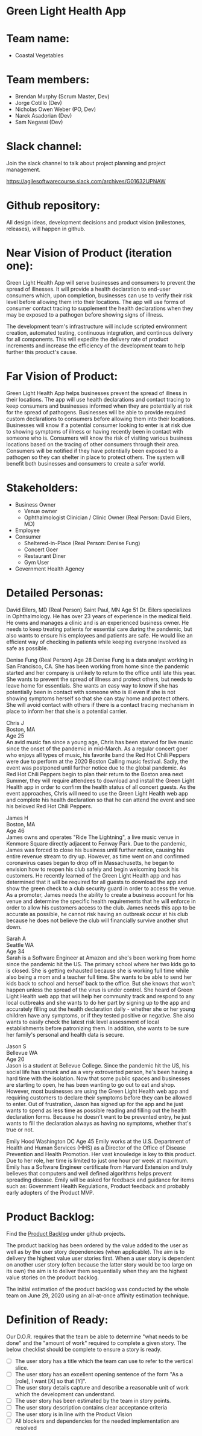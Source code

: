# Green Light Health App

# Team name:
- Coastal Vegetables

# Team members:

- Brendan Murphy (Scrum Master, Dev)
- Jorge Cotillo (Dev)
- Nicholas Owen Weber (PO, Dev)
- Narek Asadorian (Dev)
- Sam Negassi (Dev)

# Slack channel:

Join the slack channel to talk about project planning and project management.

https://agilesoftwarecourse.slack.com/archives/G01632UPNAW

# Github repository:

All design ideas, development decisions and product vision (milestones, releases), will happen in github.

# Near Vision of Product (iteration one):

Green Light Health App will serve businesses and consumers to prevent the spread of illnesses. It will provide a health declaration to end-user consumers which, upon completion, businesses can use to verify their risk level before allowing them into their locations. The app will use forms of consumer contact tracing to supplement the health declarations when they may be exposed to a pathogen before showing signs of illness. 

The development team's infrastructure will include scripted environment creation, automated testing, continuous integration, and continous delivery for all components. This will expedite the delivery rate of product increments and increase the efficiency of the development team to help further this product's cause.

# Far Vision of Product:

Green Light Health App helps businesses prevent the spread of illness in their locations. The app will use health declarations and contact tracing to keep consumers and businesses informed when they are potentially at risk for the spread of pathogens. Businesses will be able to provide required custom declarations to consumers before allowing them into their locations. Businesses will know if a potential consumer looking to enter is at risk due to showing symptoms of illness or having recently been in contact with someone who is. Consumers will know the risk of visiting various business locations based on the tracing of other consumers through their area. Consumers will be notified if they have potentially been exposed to a pathogen so they can shelter in place to protect others. The system will benefit both businesses and consumers to create a safer world.

# Stakeholders:
- Business Owner
	- Venue owner
	- Ophthalmologist Clinician / Clinic Owner (Real Person: David Eilers, MD)
- Employee
- Consumer
	- Sheltered-in-Place (Real Person: Denise Fung)
	- Concert Goer
	- Restaurant Diner
	- Gym User
- Government Health Agency

# Detailed Personas:
David Eilers, MD (Real Person)
Saint Paul, MN
Age 51
Dr. Eilers specializes in Ophthalmology. He has over 23 years of experience in the medical field. He owns and manages a clinic and is an experienced business owner. He needs to keep treating patients for essential care during the pandemic, but also wants to ensure his employees and patients are safe. He would like an efficient way of checking in patients while keeping everyone involved as safe as possible.

Denise Fung (Real Person)
Age 28
Denise Fung is a data analyst working in San Francisco, CA. She has been working from home since the pandemic started and her company is unlikely to return to the office until late this year. She wants to prevent the spread of illness and protect others, but needs to leave home for essentials. She wants an easy way to know if she has potentially been in contact with someone who is ill even if she is not showing symptoms herself so that she can stay home and protect others. She will avoid contact with others if there is a contact tracing mechanism in place to inform her that she is a potential carrier.

Chris J  
Boston, MA  
Age 25  
An avid music fan since a young age, Chris has been starved for live music since the onset of the pandemic in mid-March.
As a regular concert goer who enjoys all types of music, his favorite band the Red Hot Chili Peppers were due to perform
at the 2020 Boston Calling music festival. Sadly, the event was postponed until further notice due to the global pandemic. As Red
Hot Chili Peppers begin to plan their return to the Boston area next Summer, they will require attendees to download and install
the Green Light Health app in order to confirm the health status of all concert guests. As the event approaches, Chris will
need to use the Green Light Health web app and complete his health declaration so that he can attend the event and see his beloved
Red Hot Chili Peppers.

James H  
Boston, MA  
Age 46  
James owns and operates "Ride The Lightning", a live music venue in Kenmore Square directly adjacent to Fenway Park.
Due to the pandemic, James was forced to close his business until further notice, causing his entire revenue stream to dry up. However,
as time went on and confirmed coronavirus cases began to drop off in Massachusetts, he began to envision how to reopen his club safely
and begin welcoming back his customers. He recently learned of the Green Light Health app and has determined that it will be required for
all guests to download the app and show the green check to a club security guard in order to access the venue. As a promoter,
James needs the ability to create a business account for his venue and determine the specific health requirements that he will enforce
in order to allow his customers access to the club. James needs this app to be accurate as possible, he cannot risk having an outbreak
occur at his club because he does not believe the club will financially survive another shut down.

Sarah A  
Seattle WA  
Age 34  
Sarah is a Software Engineer at Amazon and she's been working from home since the pandemic hit the US. The primary school
where her two kids go to is closed. She is getting exhausted because she is working full time while also being a mom and
a teacher full time. She wants to be able to send her kids back to school and herself back to the office. But she knows
that won't happen unless the spread of the virus is under control. She heard of Green Light Health web app that will help her community
track and respond to any local outbreaks and she wants to do her part by signing up to the app and accurately filling out
the health declaration daily - whether she or her young children have any symptoms, or if they tested positive or
negative. She also wants to easily check the latest risk level assessment of local establishments before patronizing
them. In addition, she wants to be sure her family's personal and health data is secure.

Jason S  
Bellevue WA  
Age 20  
Jason is a student at Bellevue College. Since the pandemic hit the US, his social life has shrunk and as a very
extroverted person, he's been having a hard time with the isolation. Now that some public spaces and businesses are
starting to open, he has been wanting to go out to eat and shop. However, most businesses are using the Green
Light Health web app and requiring customers to declare their symptoms before they can be allowed to enter. Out
of frustration, Jason has signed up for the app and he just wants to spend as less time as
possible reading and filling out the health declaration forms. Because he doesn't want to be prevented entry, he just
wants to fill the declaration always as having no symptoms, whether that's true or not.

Emily Hood
Washington DC
Age 45
Emily works at the U.S. Department of Health and Human Services (HHS) as a Director of the Office of Disease Prevention and Health Promotion. Her vast knowledge is key to this product. Due to her role, her time is limited to just one hour per week at maximum. Emily has a Software Engineer certificate from Harvard Extension and truly believes that computers and well defined algorithms helps prevent spreading disease.
Emily will be asked for feedback and guidance for items such as: Government Health Regulations, Product feedback and probably early adopters of the Product MVP.

# Product Backlog:
Find the [Product Backlog](https://github.com/jorgecotillo/green_light_health/projects/1)
under github projects.

The product backlog has been ordered by the value added to the user as well as by the user story dependencies (when applicable). The aim is to delivery the highest value user stories first. When a user story is dependent on another user story (often because the latter story would be too large on its own) the aim is to deliver them sequentially when they are the highest value stories on the product backlog.

The initial estimation of the product backlog was conducted by the whole team on June 29, 2020 using an all-at-once affinity estimation technique.

# Definition of Ready:
Our D.O.R. requires that the team be able to determine "what needs to be done" and the "amount of work" required to complete a given story.
The below checklist should be complete to ensure a story is ready.
- [ ] The user story has a title which the team can use to refer to the vertical slice.
- [ ] The user story has an excellent opening sentence of the form "As a [role], I want [X] so that [Y]".
- [ ] The user story details capture and describe a reasonable unit of work which the development can understand.
- [ ] The user story has been estimated by the team in story points.
- [ ] The user story description contains clear acceptance criteria
- [ ] The user story is in line with the Product Vision
- [ ] All blockers and dependencies for the needed implementation are resolved
